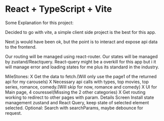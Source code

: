 # React + TypeScript + Vite

Some Explanation for this project:

Decided to go with vite, a simple client side project is the best for this app.

Next js would have been ok, but the point is to interact and expose api data to the frontend.

Our routing will be managed using react-router.
Our states will be managed by zustand/Reactquery. React-query might be a overkill for this app but i it will manage error and loading states for me plus its standard in the industry.

MileStones:
X Get the data to fetch.(Will only use the page1 of the returned api for my carousels)
X Necessary api calls with types, top movies, top series, romance, comedy.(Will skip for now, romance and comedy)
X UI for Main page, 4 couressel(Missing the 2 other categories)
X Get routing working to redirect to other pages with param.
Details Screen
Install state management zustand and React Query, keep state of selected element selected.
Optional:
Search with searchParams, maybe debounce for request.
